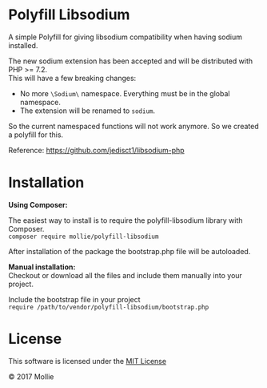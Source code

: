 # Polyfill Libsodium

A simple Polyfill for giving libsodium compatibility when having sodium installed.

The new sodium extension has been accepted and will be distributed with PHP >= 7.2.  
This will have a few breaking changes:

- No more `\Sodium\` namespace. Everything must be in the global namespace.
- The extension will be renamed to `sodium`. 

So the current namespaced functions will not work anymore. So we created a polyfill for this.

Reference: https://github.com/jedisct1/libsodium-php

# Installation

**Using Composer:**  

The easiest way to install is to require the polyfill-libsodium library with Composer.  
`composer require mollie/polyfill-libsodium`

After installation of the package the bootstrap.php file will be autoloaded.

**Manual installation:**  
Checkout or download all the files and include them manually into your project.

Include the bootstrap file in your project  
`require /path/to/vendor/polyfill-libsodium/bootstrap.php` 

# License
This software is licensed under the [MIT License](LICENSE)

© 2017 Mollie
